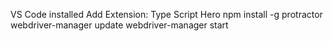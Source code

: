 VS Code installed
Add Extension: Type Script Hero
npm install -g protractor
webdriver-manager update
webdriver-manager start
